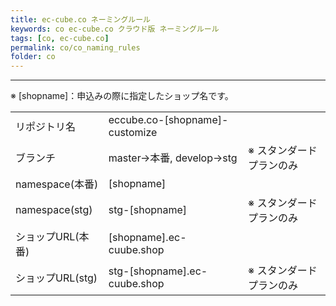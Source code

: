 ```yaml
---
title: ec-cube.co ネーミングルール
keywords: co ec-cube.co クラウド版 ネーミングルール
tags: [co, ec-cube.co]
permalink: co/co_naming_rules
folder: co
---
```



---

※ [shopname]：申込みの際に指定したショップ名です。

| | | |
|-|-|-|
|リポジトリ名|eccube.co-[shopname]-customize||
|ブランチ|master->本番, develop->stg|※ スタンダードプランのみ|
|namespace(本番)|[shopname]||
|namespace(stg)|stg-[shopname]|※ スタンダードプランのみ|
|ショップURL(本番)|[shopname].ec-cuube.shop||
|ショップURL(stg)|stg-[shopname].ec-cuube.shop|※ スタンダードプランのみ|
